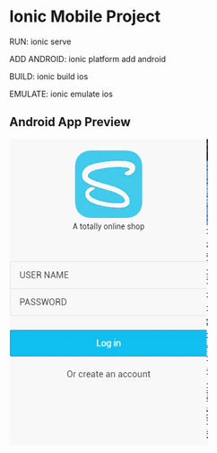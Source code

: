 # Ionic Mobile Project

RUN: ionic serve

ADD ANDROID: ionic platform add android

BUILD: ionic build ios

EMULATE: ionic emulate ios

## Android App Preview
![Android Preview Gif 1](./resources/TotallySell.gif "Android Preview Gif 1")